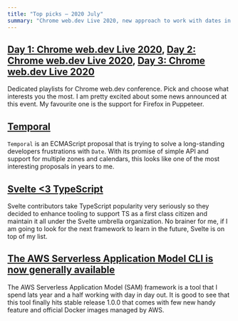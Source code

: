 ```yaml
---
title: "Top picks — 2020 July"
summary: "Chrome web.dev Live 2020, new approach to work with dates in JavaScript, Svelte with a support for TypeScript, AWS SAM frameworks hits stable version 1.0.0 and more…"
---
```


## [Day 1: Chrome web.dev Live 2020](https://www.youtube.com/playlist?list=PLNYkxOF6rcIDC0-BiwSL52yQ0n9rNozaF), [Day 2: Chrome web.dev Live 2020](https://www.youtube.com/playlist?list=PLNYkxOF6rcIBhuGsbO6t8-OBE5-fVPe7K), [Day 3: Chrome web.dev Live 2020](https://www.youtube.com/playlist?list=PLNYkxOF6rcIDJHOcBzho38p6WTn3vESvQ)

Dedicated playlists for Chrome web.dev conference. Pick and choose what interests you the most. I am pretty excited about some news announced at this event. My favourite one is the support for Firefox in Puppeteer.

## [Temporal](https://tc39.es/proposal-temporal/docs/index.html)

`Temporal` is an ECMAScript proposal that is trying to solve a long-standing developers frustrations with `Date`. With its promise of simple API and support for multiple zones and calendars, this looks like one of the most interesting proposals in years to me. 

## [Svelte <3 TypeScript](https://svelte.dev/blog/svelte-and-typescript)

Svelte contributors take TypeScript popularity very seriously so they decided to enhance tooling to support TS as a first class citizen and maintain it all under the Svelte umbrella organization. No brainer for me, if I am going to look for the next framework to learn in the future, Svelte is on top of my list.

## [The AWS Serverless Application Model CLI is now generally available](https://aws.amazon.com/blogs/compute/the-aws-serverless-application-model-cli-is-now-generally-available/)

The AWS Serverless Application Model (SAM) framework is a tool that I spend lats year and a half working with day in day out. It is good to see that this tool finally hits stable release 1.0.0 that comes with few new handy feature and official Docker images managed by AWS.
